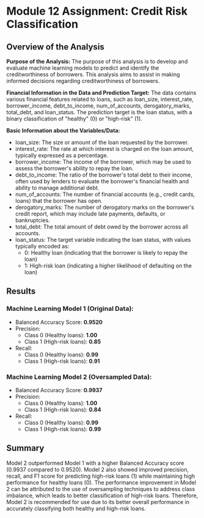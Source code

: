 # Module 12 Assignment: Credit Risk Classification

## Overview of the Analysis

__Purpose of the Analysis:__
The purpose of this analysis is to develop and evaluate machine learning models to predict and identify the creditworthiness of borrowers. This analysis aims to assist in making informed decisions regarding creditworthiness of borrowers.

__Financial Information in the Data and Prediction Target:__
The data contains various financial features related to loans, such as loan_size, interest_rate, borrower_income, debt_to_income, num_of_accounts, derogatory_marks, total_debt, and loan_status. The prediction target is the loan status, with a binary classification of "healthy" (0) or "high-risk" (1).

__Basic Information about the Variables/Data:__
* loan_size: The size or amount of the loan requested by the borrower.
* interest_rate: The rate at which interest is charged on the loan amount, typically expressed as a percentage.
* borrower_income: The income of the borrower, which may be used to assess the borrower's ability to repay the loan.
* debt_to_income: The ratio of the borrower's total debt to their income, often used by lenders to evaluate the borrower's financial health and ability to manage additional debt.
* num_of_accounts: The number of financial accounts (e.g., credit cards, loans) that the borrower has open.
* derogatory_marks: The number of derogatory marks on the borrower's credit report, which may include late payments, defaults, or bankruptcies.
* total_debt: The total amount of debt owed by the borrower across all accounts.
* loan_status: The target variable indicating the loan status, with values typically encoded as:
  * 0: Healthy loan (indicating that the borrower is likely to repay the loan)
  * 1: High-risk loan (indicating a higher likelihood of defaulting on the loan)

## Results

### Machine Learning Model 1 (Original Data):
* Balanced Accuracy Score: __0.9520__
* Precision:
  - Class 0 (Healthy loans): __1.00__
  - Class 1 (High-risk loans): __0.85__
* Recall:
  - Class 0 (Healthy loans): __0.99__
  - Class 1 (High-risk loans): __0.91__

### Machine Learning Model 2 (Oversampled Data):
* Balanced Accuracy Score: __0.9937__
* Precision:
  -  Class 0 (Healthy loans): __1.00__
  - Class 1 (High-risk loans): __0.84__
* Recall:
  - Class 0 (Healthy loans): __0.99__
  - Class 1 (High-risk loans): __0.99__ 

## Summary

Model 2 outperformed Model 1 with a higher Balanced Accuracy score (0.9937 compared to 0.9520). Model 2 also showed improved precision, recall, and F1 score for predicting high-risk loans (1) while maintaining high performance for healthy loans (0). The performance improvement in Model 2 can be attributed to the use of oversampling techniques to address class imbalance, which leads to better classification of high-risk loans. Therefore, Model 2 is recommended for use due to its better overall performance in accurately classifying both healthy and high-risk loans. 
